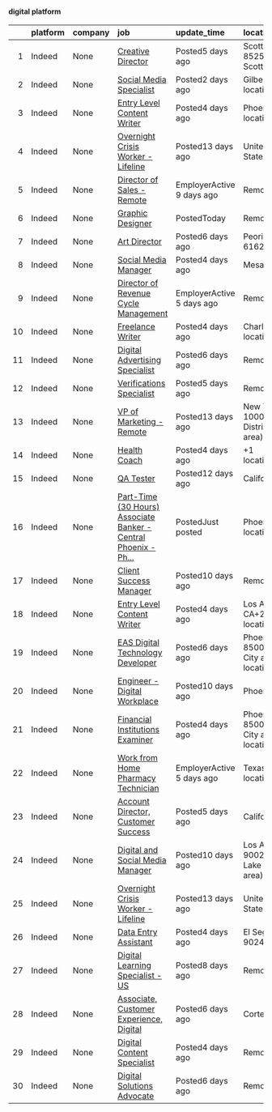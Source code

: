 

#### digital platform <a name="digitalplatform" />
|    | platform   | company   | job                                                                                                                                                                                                                                                                                                                                                                                                                                                                                                                                                                                                                                                                                                                                                                                                                                                    | update_time               | location                                            |
|---:|:-----------|:----------|:-------------------------------------------------------------------------------------------------------------------------------------------------------------------------------------------------------------------------------------------------------------------------------------------------------------------------------------------------------------------------------------------------------------------------------------------------------------------------------------------------------------------------------------------------------------------------------------------------------------------------------------------------------------------------------------------------------------------------------------------------------------------------------------------------------------------------------------------------------|:--------------------------|:----------------------------------------------------|
|  1 | Indeed     | None      | [Creative Director](https://www.indeed.com/pagead/clk?mo=r&ad=-6NYlbfkN0DZZww-p_mr8GWlqIRBY21Wjl_Fk3kglyx5_HcxykVqwU0fmJA0ZHQhEmKrEaXHy-hF_Z79enHdgig2Mu9-ZvqcMRi5KA_I-WkPf1MRnVRitvw6vSg8mK24Lax3x8h7DxvN__TrisZsqNbus9tUlCB-MxQgGY1QSMnoKhdNrKo71ohOLn4qfEEMO6rk-XhRBcOm_HLOh03QJ_vx0G6iCStND900V0nYSAUjiJcHrihk8bPi5Js0cwjYvCYfstC1vPiRTgkXBhbXHeVfBFs8FIZZdDyoWgo63EmQBciJLA8qyzRV6UxdX4C4qAbyRnt2-FeGWZULrP6qd-9PGy6MoRQTTBsc7o3GEDeznQTi117qzCNmBx84P2CsWsqGn2OC6drJPRfToPsSr3IA4D3JkC1WTCui0AeqAiC0ZBDd4I4rfsJKWP3zjiqpvF9m6zfCgX9fQUMEeNsdOZ4dmc0iXoEgBREfdKYunHw=&p=0&fvj=1&vjs=3)                                                                                                                                                                                                                                                            | Posted5 days ago          | Scottsdale, AZ 85255 (North Scottsdale area)        |
|  2 | Indeed     | None      | [Social Media Specialist](https://www.indeed.com/pagead/clk?mo=r&ad=-6NYlbfkN0BEnezNm3eGo96WSNRQYomTTiYNIjP_iaiIIhMnROiRLLypJGnKtbXHpuNTplaVGZeQjtle2uq4zZKbIHA0lzwC1Soq2XqcYNP-m6urP7a9Vow-146KG4FurbMP0eAlcDBTSsxjrDXnQhlyN99qYrO6wnZSnBicGibtCtRwwmEkZidS5D5-GRgNLqqMfvUvVqk_qDKPVLdlv7FEKh1s8nx_vWbniTSZ2bgB4hyDf7_Epcz-yCr0MC8XzwfyFPRGD_TpaF2lqUsQI-MVO-g4jz7FazV2mpncoxezB8Dc2xCoAwdX7SwxZ-BbisT41N4_5So0f56_MaqsYipwHlCX1xlzmCd0s65rC-C_GPsj8IthV-Jg8HT0_-K0YPhEGHzzqRJkqckAPd3BoPQERkjihmgFBWXX7QdImvzvDB6IZPM2cE2_hi2K2JXcgi2fcDsaqIuM9iT1JfmS87oo2w9Z9SJ-Zx9V4wz-oK0Qd_zZZmGvNA==&p=1&fvj=1&vjs=3)                                                                                                                                                                                                                                          | Posted2 days ago          | Gilbert, AZ+4 locations                             |
|  3 | Indeed     | None      | [Entry Level Content Writer](https://www.indeed.com/pagead/clk?mo=r&ad=-6NYlbfkN0B9J5XMbmKL_T_39oy9hdPLZzgJWARUlqZ4QCgBc1P_oMqvfmJ5A29B_L0U0LvQYtNYW4Dm3UQnwRJYGs789iuKXMzAR4l9o_Xgr2Ko4fnzeB5LBFg7LvIRWe7N_x7_zzo9EQoRfcQOW9WDlRB7z3Wk30YDurykUEF8A3pkTjuzoUQt5KnVhAxPA1rAlzy2O1vEQ0pgmLTIbhDlahxqhmI4oTtrq9pwCdFnIt-24gBiI-5GM_734SSQpmS1QxgWbV5tCAc_fGyMujvGDPeAOLLmxQKU83u85vWpEZttovKsJUjeEF9R0OO4Vksj2yya3dWLjx6bWYGWGRHvdEnm183flcF3UuA_SLrra2rbx3ZLn7cK2vYw41W-2aby7sD66WKbWNcRR8qpSm8DEUrGVRt1zQZl9OT7pT4SIF4tPOrIKY9RQJ-DfXo76C86re5eldiVxaRa60R1dw3fyQOTRPgNDwzbuzZX2IpQ-7AQXAfN1g==&p=2&fvj=1&vjs=3)                                                                                                                                                                                                                                       | Posted4 days ago          | Phoenix, AZ+27 locations•Remote                     |
|  4 | Indeed     | None      | [Overnight Crisis Worker - Lifeline](https://www.indeed.com/rc/clk?jk=ff3ee7a934d33f10&fccid=293914d8e1bfb395&vjs=3)                                                                                                                                                                                                                                                                                                                                                                                                                                                                                                                                                                                                                                                                                                                                   | Posted13 days ago         | United States•Remote                                |
|  5 | Indeed     | None      | [Director of Sales - Remote](https://www.indeed.com/pagead/clk?mo=r&ad=-6NYlbfkN0B5QtiH48uylQdM72JMXjBn2iicXXJfkRnHtgDpGs9zDc9B3e_CxLkRCTGx0Xbk4sSHVbiN35mvOwXs8JyZ3gP3mfpaMZjcu4Q1nWJEMugxRSCeNUqZ-za9phpxjKsDL54h7i_BzAy2x0WhzfLK_FbxTgJYrI8YHTq15eLmpU5na8oaDpr9HeWqRm4AlVZLOdtjtnnmWdahFxmV6CG6TylIHooFtx93PbMinL7QmQS4EsMyYQroVn_D_n_qk0Kp6Gpc2OjhNmj3_xwoGnZmMfdaEPPPRbD0qPNWS1WpH8hf8WSbN5g_RUa6RTQLH04FIO9HjeyYCNkO9eDhedypwlAy2NIajKDQvNopRWY9EKARbPextLUfrCgWO0EUhUJ1d1cG7Aqsas5AAarmCDNahL6bLHF4eWrZY-X_eDeBK28sjeRgPYG_xtT6NmkS1S0NXbLLVgTUtO0T8D0JNa1_YaUtJUeZDn9xRPP2iNIbw828hZlQ-hvtSBno&p=4&fvj=1&vjs=3)                                                                                                                                                                                                                               | EmployerActive 9 days ago | Remote                                              |
|  6 | Indeed     | None      | [Graphic Designer](https://www.indeed.com/pagead/clk?mo=r&ad=-6NYlbfkN0D15FHo06DA600_tCRsSTCHV8v8rbF6Lqc-oe56rqgqkj7bx1OT_5eFTVBd5V-Aj7EXhG-VmJEqqSRyMsx8cpQGH-KWEYsat7pf7OIvocSp51r06AFkBbuV9ApjYtYYwkszgNGkxpyDwKOK2oUIXlWlbXzMZCrVM5uSovgQMhQAr8mV6A__Zyg5-ILRK7rXI6Oj6tZwBXxkkKxq17lszjAwD2Ky3PCx8UpXhB-XrTJ1WV6vHh7nI1QrYWR4UBZQNj2IesLXhoBPBbeflXC4LtRomj7b0S2FAAun_swKiyUiQpwi2fPF_2HDPNuwGqgv-fkfd_7YKyYEI4KVfNJNNeQsLl4HiGbNIlK1TVKB3tmSrZ0-hZMmdhQ-CeSLH1TUDcfnhd-yUHLwFImNCsbqlebEj6lT9MGN16BCW82A_5rjJMkYd9kcV4sdugJK9lBEpx5RYGXoDxLGhsvc3KqexV49LnvvDhHTsUIAAvJzflk8FA==&p=5&fvj=1&vjs=3)                                                                                                                                                                                                                                                 | PostedToday               | Remote                                              |
|  7 | Indeed     | None      | [Art Director](https://www.indeed.com/pagead/clk?mo=r&ad=-6NYlbfkN0CX_Suc5tIaA-XJcBi06c5z9AtBnENmeSQ-cGhzgMOjN0Qxjy1KtLnpSBqV8WpR-xoIn8xIJ4mQ4CGFSY2mWHghl4Ktl_w8ceLNgYpJEFYWAgW_oxBQHDvhsfBC_QrmDydG-Ru_cplb0l79KvXa8yMMde3J6ziSgTtmE48vD58bwb8ZcaakrCf6beS1SyFIkXfNOM35FA2zT_SDER7iJKhX_LO5ki0CV87H_oMXQrLjo8El4BKZQSzNAw3amj7DGAsrgLyf1IZPAbiYG-ja75F_9ukSSLQeX9PM4Qpr_fQ63Z6z_M_6sD08ywhzfBt8v3xE85A3K0kIFcDwHx4m3Nif4C2v9g-CLAdEdmKgAX5US3JoOqbrbJonxYbbEG4MLrdD5SJIK5ANhc0ntFQSbwjWi5jUqjRjO69_zct5d4cFiO0bHaWDV_luFusdk1KAppbs5iepiAM0qJe7i262sCHVMRSRPkgDVLqqql90rKbPZv-_pytImNSZZAoaQgHuajf5FvJc3dmKhWC3LXcAMtnQuR6ywbV-SO-iM6WaQ4batwc5QCz1lMNSgUD9qpB9PJVgpXFL3Zhww7NvVycJfouDnR9r_TGBtkCMVT6EgnbJWgZd7ZB7fKEwK6oljFAmnE8cBlCsbmzbhs3UpJn-gtmXWTcMgKGnT5Ew2kPTYPNiJdN4rDfbrYEdtGoy0Ke6qHmFE1ELpY7k0g0XDeKwmyn7-hSv3maj1zg=&p=6&fvj=0&vjs=3) | Posted6 days ago          | Peoria, IL 61629•Remote                             |
|  8 | Indeed     | None      | [Social Media Manager](https://www.indeed.com/pagead/clk?mo=r&ad=-6NYlbfkN0D-2XokjUGVV2_Y3GlEI3IJxhVnPn6syuO_990cCoQ_3ApSL1PrNyfR8rypoxvbOJNZsjIa0qXRtE8J-A3SxdxFTupCDHMFPxUdDhnFuFihcQeleDUdq0S0Nc_6kBNJ84sr6LVR2AOH1DHIntWrA5McYoLbR0xZqapvm1Lf6sPmgInoTvyIp35yBBaBQZW2Lt1FtCRPWcKHoIQqKJDCAgth-O46QMIJ9gHdJBh68_OQG3BUm_yHagP2OWCOe9Y4bM4E1p7raXYiQA1T28rl21Jz8LATfzAWgMfoCSctlwdwkOQ6QjAr7XR8SHocX9pYuyNmwn2IFn86C6FtXIZn7AmT3cymHodgtvFG3FKoBfqaKcAuW-8ZjFmw5bYuo9n4MRnQ2aeab3AwboFQTi4wZ9EuZ_9VQoc7jxM0aN5FIehnGS-GsUE0LaeVNZdajUhS37fEyH9Qwi4CuvCKIkpV-oNUv802C7Uh4zjTdsehzEx_fg==&p=7&fvj=1&vjs=3)                                                                                                                                                                                                                                             | Posted4 days ago          | Mesa, AZ 85212                                      |
|  9 | Indeed     | None      | [Director of Revenue Cycle Management](https://www.indeed.com/pagead/clk?mo=r&ad=-6NYlbfkN0CgRQPAqiemX70mC5_nDwx3r3SdGGPHTRlMPHfSqQQnUwkjtksvDowfF7clIgXHJMz8bKBF-LbsP7HxS6cpo1Zcxci1jJRfvmxGF5SIgmfBJGmomtVXT9oGRpVBVje1C47WihzCN4jHMcxsutpO2TM0Z10bMm7jVsE2z9qv1CIvOlyEc7Z7PyjOgnLsH3RHM6BJMXGp6Q7ClfUXZf6fUeF2LczpjArXvGf8VXRpx5zohLJyAthlpdlo5IkPSvpXmqII4tD8rbipDy_q6mMN3wt6XSPzrRFegl6zccfZ4d-b7BZOcYpRoOmIaU-csOIcmW5eru9w0vJnWm6koB0FVDWbH6JWhXTcySQ7QfLmBqRLuIeixCIet1jjKft2pn0tcJ7uTobRZMQuUVyuEJ_3ofxb_G32HQ0AVwW8XxF87bfdaZNF1MltRQiVZFoDjXFpH7BUudfVSKcJ5gtUGRoP_Upyfd4mev82sPAvisWt13sDaA==&p=8&fvj=1&vjs=3)                                                                                                                                                                                                                             | EmployerActive 5 days ago | Remote                                              |
| 10 | Indeed     | None      | [Freelance Writer](https://www.indeed.com/pagead/clk?mo=r&ad=-6NYlbfkN0B9J5XMbmKL_T_39oy9hdPLZzgJWARUlqZ4QCgBc1P_oMqvfmJ5A29BbDmFnxv0cSl8zNt4ZLHuJCKZUacYMyMUIY0rOYqSn5CxkMWEhPLdbD3N5lmCs2wTxfzVV3xXkClTl1zupOiy0VrTsTr6nmSyEoF4MawkiRSTnljw4whOhUhx5IiIAdCuXo8GtfpcETRyL008I3dWOMNyvgEmYhebyE85uIYgrCfCJiD66cJGJmB_6cTu7uEjyJETgrrIARGIoMYH3k-c_R-QsXlkpyhKPoRZMuDT_jeMUVzonEKwMLrniCYiYukcVjnN0EUDHjINENaGER85ExY6sB1YtLPYtuXY3m2l5c_m6HFVzjo3FziCZKxTe460-2hZi78WtF4xYs9ujR49o7FfH788sp4JVaJZVVjsPIBTsICwuhFL9_5YdsS7CnFDKn6G7V9ex8QFESKlxPhgUNOdPnISWTo9V23TdBg04Ws=&p=9&fvj=1&vjs=3)                                                                                                                                                                                                                                                             | Posted4 days ago          | Charlotte, NC+25 locations•Remote                   |
| 11 | Indeed     | None      | [Digital Advertising Specialist](https://www.indeed.com/pagead/clk?mo=r&ad=-6NYlbfkN0DLpIw-g5n35daiQa6eFS32-qCNU3hbVfoRT2lk5HOxKH7tRYKrpRtx2ae7jVxiSEY-uoyyCr5zvpf0N9aOWbvnujF5OCxbCkBkFeo0s50jm_EzCOPkuLoWyGIknwUkHev8FR0kRUcZ59cvmWfPz9-jjP7ojvhgLOwz74O2wdHs6Y_MUm4TxeHtWJU8v73zD1YmxiqxlqpTdJ1BfN8LtCPQxHt5JW2y6bdTtIhoILnNPZBxbt8wIooZV4RPSSp50UmGyK_OnsfY2A_KvMJSSk5L3kHQHIRMrpPDUQx6FgQNOwWy02qsheccunz-t_TRli6oT6wx_UXsw9Xdt8mPG3AtVykH88wIBj-gmPjlZGm5zXEJzQeBijtlJ1TLH5yLLAO0xps7gyiQF1p-JcSOD4Pgl0BqFXOCoCRWgonAREMx9pYHvuhnXKtU9AvbT3B-RaNoBw0ps-L0RZX8xD18ZJfIzp5PVSGeWphYK-SBoUJDOw==&p=10&fvj=1&vjs=3)                                                                                                                                                                                                                                  | Posted6 days ago          | Remote                                              |
| 12 | Indeed     | None      | [Verifications Specialist](https://www.indeed.com/rc/clk?jk=937acadef0c6254f&fccid=35d653c09c2712b6&vjs=3)                                                                                                                                                                                                                                                                                                                                                                                                                                                                                                                                                                                                                                                                                                                                             | Posted5 days ago          | Remote                                              |
| 13 | Indeed     | None      | [VP of Marketing - Remote](https://www.indeed.com/pagead/clk?mo=r&ad=-6NYlbfkN0B0uvBtP_OOkfeFxwBg5NJjJ_c6OAEMkbD69r_zNJVnDaAam7AW29YtdvD0UK8oO6TKLU3ClyKJNfoK2Y7O3fEWu2spXXOfBH1NmgO_176tEVLMjmoXgKLQfyo48AGOtUhB_dHvQBAMB3TqEq_Qwz7LkQkWrlpk7ULeWqX80P35W4C5f8NFn59mtrxuhiaw3nSYNGu5XRnGZj32B0iR8e76IAG1e0SuPDobi6_yuB79kRzIQqsD-zuDt-kVAGEDuZYZbNyDu1H4E94qWz3Lk2_DNWNDXr6QOMIU1xEHBRFPGw56kZwOQKqMMbUSBgxEr2YKyEpHkDw0EGbzjYBw0CjMcrF_a4El0se7LnQUxcw2Yxy0n4wCygAWowD0XzLzoJX7SSFJTQfqRb8dcqQxv8U0di-53catGBZviL1eLS8vMwsfrDOax2yrZhjRh_PydJoslveNb9RNfscq17BjzvgKGL0PdqBcHDpa46tQtQX6u44MNjemmXkH8tEzmt_FgqxZVcCu2Wu2MynpbsSpx0GEiaUY5JDOVOOaL4BFBzWHsnJhkdQuGXg4iOODGVcUcNu7vGx-_YrvdWdvCQidK8rh448rmSYnCFtDFLTkqLt9u6YFL6zb5h5MdBSQAop4o-d4679oQwOWKH4ggx-GnLqqwKos0ccja4SlWx7NkSH8fUD3wy8dugnevRN6L9mtnvk=&p=12&fvj=0&vjs=3)                    | Posted13 days ago         | New York, NY 10004 (Financial District area)•Remote |
| 14 | Indeed     | None      | [Health Coach](https://www.indeed.com/company/Avidon-Health/jobs/Health-Coach-36adf8fbb5652dd2?fccid=149d756aaab568d0&vjs=3)                                                                                                                                                                                                                                                                                                                                                                                                                                                                                                                                                                                                                                                                                                                           | Posted4 days ago          | +1 locationRemote                                   |
| 15 | Indeed     | None      | [QA Tester](https://www.indeed.com/rc/clk?jk=3a3471c223bf4cbb&fccid=a6031c3451e58b84&vjs=3)                                                                                                                                                                                                                                                                                                                                                                                                                                                                                                                                                                                                                                                                                                                                                            | Posted12 days ago         | California•Remote                                   |
| 16 | Indeed     | None      | [Part-Time (30 Hours) Associate Banker - Central Phoenix - Ph...](https://www.indeed.com/rc/clk?jk=efbc7decb8fb8ba3&fccid=aaf3b433897ea465&vjs=3)                                                                                                                                                                                                                                                                                                                                                                                                                                                                                                                                                                                                                                                                                                      | PostedJust posted         | Phoenix, AZ+126 locations                           |
| 17 | Indeed     | None      | [Client Success Manager](https://www.indeed.com/rc/clk?jk=cb572199d75a66ad&fccid=5f42304ef496d153&vjs=3)                                                                                                                                                                                                                                                                                                                                                                                                                                                                                                                                                                                                                                                                                                                                               | Posted10 days ago         | Remote                                              |
| 18 | Indeed     | None      | [Entry Level Content Writer](https://www.indeed.com/pagead/clk?mo=r&ad=-6NYlbfkN0B9J5XMbmKL_T_39oy9hdPLZzgJWARUlqZ4QCgBc1P_oMqvfmJ5A29BFSQEfvL8kr0Xyj2Hxl5lu4oiKE8vOzN2Neb3mcmwtm5zEiH8ey1J1Oh8HsvfcydVCub7Qbu3U_lvoOiTrU-4D2VHpOnM1pBCK4UYippcCv60OZtVhlzAdEkg47Wf_QGpO76gLmtF9HsUzFZV6YIVPqgBlWCejDmO8ZjrocOi360_1CIDmLNHR-q4yBIlrRtSogIHoq9xnPO8PLd8049GnTbwvm3esmCIJgs_vCy2huM9vQAEuKLK2ev-E9uRl-vwwein-d-5SLJjqOw-3oBVGDqossktwGGpaSHupdtcSoa_osXTDaHlwjI0-oAf96bBxbo9yewOOCPLsa36sFr0DLbCr8oIcIBW3_93PI6w6oIj1wh4iPqlYkotb1qZGQa-nVqJ3S7IWhjGOuscUuHZbKl34rm8rfP1QMz8H_82bFKjhh73GKh1bA==&p=2&fvj=1&vjs=3)                                                                                                                                                                                                                                       | Posted4 days ago          | Los Angeles, CA+27 locations•Remote                 |
| 19 | Indeed     | None      | [EAS Digital Technology Developer](https://www.indeed.com/rc/clk?jk=6d5ac929e73f803d&fccid=2df6a1e69a70a1e7&vjs=3)                                                                                                                                                                                                                                                                                                                                                                                                                                                                                                                                                                                                                                                                                                                                     | Posted6 days ago          | Phoenix, AZ 85001 (Central City area)+4 locations   |
| 20 | Indeed     | None      | [Engineer - Digital Workplace](https://www.indeed.com/rc/clk?jk=ab28e1a3ff8afaae&fccid=f057e04c37cca134&vjs=3)                                                                                                                                                                                                                                                                                                                                                                                                                                                                                                                                                                                                                                                                                                                                         | Posted10 days ago         | Phoenix, AZ                                         |
| 21 | Indeed     | None      | [Financial Institutions Examiner](https://www.indeed.com/rc/clk?jk=a509dee75abd1011&fccid=ac9531a4aa5791eb&vjs=3)                                                                                                                                                                                                                                                                                                                                                                                                                                                                                                                                                                                                                                                                                                                                      | Posted4 days ago          | Phoenix, AZ 85007 (Central City area)+1 location    |
| 22 | Indeed     | None      | [Work from Home Pharmacy Technician](https://www.indeed.com/pagead/clk?mo=r&ad=-6NYlbfkN0DjFJdVF8xT6Dx_Amb_qp16VFdGPom6iJ3DXC72xT6OlghNzF7YeC7rglBAwgP6tzuC5loYiP-FMJk3KNoMmfv56Xk7XJbwXwEnaKbd2c4gWGto6larmrkrAnJirVfNpPfW4766v9J2nsliYNtApeDqR8PT9eKRwfc0dgZSsUlY6HUtWHaHxWWl10tPBPYZScd6ew0We9eeYsbI05-O48GtjvaLWRdTm-f5LKYzTOwxuhk7iT_yJxtiKKWZ1vf9Do-kOWA3EbGd3o4bmuH7WV2UF4utXmFUS17xLEOuEcHZ5ZZ9W0vn2P-2Ufz3QivLe6fB89M72sE4w2NRloYDKwgJSbJhlHVERok33BYq98q4hr97EvjuKNbIWA763uwvkFc4OAHL7jZTEV1rMbUZk0lFi72vGgFMxgCdiL_tw32svb345HRfdTrpKuuEhqecHOoVknJjJAXTEx4ge8it3JaWaCYS3Inpr3lhiacUUbGIQRAIi40UMEXL&p=6&fvj=1&vjs=3)                                                                                                                                                                                                                       | EmployerActive 5 days ago | Texas City, TX+1 location•Remote                    |
| 23 | Indeed     | None      | [Account Director, Customer Success](https://www.indeed.com/rc/clk?jk=b84f6ce124ce25c0&fccid=a6031c3451e58b84&vjs=3)                                                                                                                                                                                                                                                                                                                                                                                                                                                                                                                                                                                                                                                                                                                                   | Posted5 days ago          | California•Remote                                   |
| 24 | Indeed     | None      | [Digital and Social Media Manager](https://www.indeed.com/company/Believe-Limited/jobs/Digital-Social-Media-Manager-4935faac2d49b1a5?fccid=20d3f6833240a34b&vjs=3)                                                                                                                                                                                                                                                                                                                                                                                                                                                                                                                                                                                                                                                                                     | Posted10 days ago         | Los Angeles, CA 90027 (Silver Lake area)•Remote     |
| 25 | Indeed     | None      | [Overnight Crisis Worker - Lifeline](https://www.indeed.com/rc/clk?jk=ff3ee7a934d33f10&fccid=293914d8e1bfb395&vjs=3)                                                                                                                                                                                                                                                                                                                                                                                                                                                                                                                                                                                                                                                                                                                                   | Posted13 days ago         | United States•Remote                                |
| 26 | Indeed     | None      | [Data Entry Assistant](https://www.indeed.com/company/ZOO-Digital-Group-plc./jobs/Data-Entry-Assistant-a3b89292bd00fa0e?fccid=628da298e964668f&vjs=3)                                                                                                                                                                                                                                                                                                                                                                                                                                                                                                                                                                                                                                                                                                  | Posted4 days ago          | El Segundo, CA 90245                                |
| 27 | Indeed     | None      | [Digital Learning Specialist - US](https://www.indeed.com/rc/clk?jk=062e443033f558e1&fccid=33ee1d45cb061fa4&vjs=3)                                                                                                                                                                                                                                                                                                                                                                                                                                                                                                                                                                                                                                                                                                                                     | Posted8 days ago          | Remote                                              |
| 28 | Indeed     | None      | [Associate, Customer Experience, Digital](https://www.indeed.com/rc/clk?jk=fc20a994f9ac946d&fccid=e5ed0165d5ce58ea&vjs=3)                                                                                                                                                                                                                                                                                                                                                                                                                                                                                                                                                                                                                                                                                                                              | Posted6 days ago          | Corte Madera, CA                                    |
| 29 | Indeed     | None      | [Digital Content Specialist](https://www.indeed.com/company/GuardHill-Financial-Corp/jobs/Digital-Content-Specialist-cf845e4f39f45ab3?fccid=f508c01a0bc424ca&vjs=3)                                                                                                                                                                                                                                                                                                                                                                                                                                                                                                                                                                                                                                                                                    | Posted4 days ago          | Remote                                              |
| 30 | Indeed     | None      | [Digital Solutions Advocate](https://www.indeed.com/rc/clk?jk=e5fea2964a052713&fccid=68d982e8067abd53&vjs=3)                                                                                                                                                                                                                                                                                                                                                                                                                                                                                                                                                                                                                                                                                                                                           | Posted6 days ago          | Remote                                              |